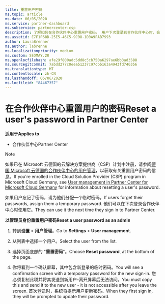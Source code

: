 ```yaml
---
title: 重置用户密码
ms.topic: article
ms.date: 06/05/2020
ms.service: partner-dashboard
ms.subservice: partnercenter-csp
description: 了解如何在合作伙伴中心重置用户密码。 用户下次登录到合作伙伴中心时，会收到一个临时密码。
ms.assetid: E7F1F68D-25E5-46C5-9C98-1D0A9FAB7993
author: LauraBrenner
ms.author: labrenne
ms.localizationpriority: medium
ms.custom: SEOMAY.20
ms.openlocfilehash: afe29f800adc5dd8c5cb750a6297ae6bb3ad3588
ms.sourcegitcommit: 7abdd277c0eea51237c97cbb163a4943fd740356
ms.translationtype: MT
ms.contentlocale: zh-CN
ms.lasthandoff: 06/06/2020
ms.locfileid: "84467357"
---
```

# <a name="reset-a-users-password-in-partner-center"></a><span data-ttu-id="37ac3-104">在合作伙伴中心重置用户的密码</span><span class="sxs-lookup"><span data-stu-id="37ac3-104">Reset a user's password in Partner Center</span></span>

<span data-ttu-id="37ac3-105">**适用于**</span><span class="sxs-lookup"><span data-stu-id="37ac3-105">**Applies to**</span></span>

- <span data-ttu-id="37ac3-106">合作伙伴中心</span><span class="sxs-lookup"><span data-stu-id="37ac3-106">Partner Center</span></span>

> [!NOTE]  
> <span data-ttu-id="37ac3-107">如果已在 Microsoft 云德国的云解决方案提供商（CSP）计划中注册，请参阅[德国 Microsoft 云德国的合作伙伴中心的用户管理](user-management-in-partner-center-for-microsoft-cloud-germany.md)，以获取有关重置用户密码的信息。</span><span class="sxs-lookup"><span data-stu-id="37ac3-107">If you're enrolled in the Cloud Solution Provider (CSP) program in Microsoft Cloud Germany, see [User management in Partner Center for Microsoft Cloud Germany](user-management-in-partner-center-for-microsoft-cloud-germany.md) for information about resetting a user's password.</span></span>

<span data-ttu-id="37ac3-108">如果用户忘记了密码，请为他们分配一个临时密码。</span><span class="sxs-lookup"><span data-stu-id="37ac3-108">If users forget their passwords, assign them a temporary password.</span></span> <span data-ttu-id="37ac3-109">他们可以在下次登录合作伙伴中心时使用它。</span><span class="sxs-lookup"><span data-stu-id="37ac3-109">They can use it the next time they sign in to Partner Center.</span></span>

<span data-ttu-id="37ac3-110">**以管理员身份重置用户密码**</span><span class="sxs-lookup"><span data-stu-id="37ac3-110">**Reset a user password as an admin**</span></span>

1. <span data-ttu-id="37ac3-111">转到**设置** &gt; **用户管理**。</span><span class="sxs-lookup"><span data-stu-id="37ac3-111">Go to **Settings** &gt; **User management**.</span></span>

2. <span data-ttu-id="37ac3-112">从列表中选择一个用户。</span><span class="sxs-lookup"><span data-stu-id="37ac3-112">Select the user from the list.</span></span>

3. <span data-ttu-id="37ac3-113">选择页面底部的 "**重置密码**"。</span><span class="sxs-lookup"><span data-stu-id="37ac3-113">Choose **Reset password**, at the bottom of the page.</span></span>

4. <span data-ttu-id="37ac3-114">你将看到一个确认屏幕，其中包含新登录的临时密码。</span><span class="sxs-lookup"><span data-stu-id="37ac3-114">You will see a confirmation screen with a temporary password for the new sign-in.</span></span> <span data-ttu-id="37ac3-115">您必须复制此项并将其发送到新用户-离开屏幕后无法访问。</span><span class="sxs-lookup"><span data-stu-id="37ac3-115">You must copy this and send it to the new user - it is not accessible after you leave the screen.</span></span> <span data-ttu-id="37ac3-116">首次登录时，系统将提示用户更新密码。</span><span class="sxs-lookup"><span data-stu-id="37ac3-116">When they first sign in, they will be prompted to update their password.</span></span>

